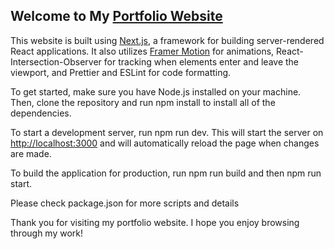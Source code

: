## Welcome to My [Portfolio Website](https://paulkhoza.netlify.app/)

This website is built using [Next.js](https://nextjs.org/), a framework for building server-rendered React applications. It also utilizes [Framer Motion](https://www.framer.com/motion/) for animations, React-Intersection-Observer for tracking when elements enter and leave the viewport, and Prettier and ESLint for code formatting.

To get started, make sure you have Node.js installed on your machine. Then, clone the repository and run npm install to install all of the dependencies.

To start a development server, run npm run dev. This will start the server on [http://localhost:3000](http://localhost:3000) and will automatically reload the page when changes are made.

To build the application for production, run npm run build and then npm run start.

Please check package.json for more scripts and details

Thank you for visiting my portfolio website. I hope you enjoy browsing through my work!

